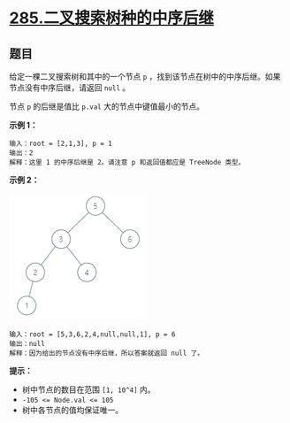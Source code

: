 # [285.二叉搜索树种的中序后继](https://leetcode.cn/problems/inorder-successor-in-bst/description/)

## 题目

给定一棵二叉搜索树和其中的一个节点 `p` ，找到该节点在树中的中序后继。如果节点没有中序后继，请返回 `null` 。

节点 `p` 的后继是值比 `p.val` 大的节点中键值最小的节点。


**示例 1：**


    输入：root = [2,1,3], p = 1
    输出：2
    解释：这里 1 的中序后继是 2。请注意 p 和返回值都应是 TreeNode 类型。

**示例 2：**

   ![case2](./1.png)

    输入：root = [5,3,6,2,4,null,null,1], p = 6
    输出：null
    解释：因为给出的节点没有中序后继，所以答案就返回 null 了。


**提示：**

- 树中节点的数目在范围 `[1, 10^4]` 内。
- `-105 <= Node.val <= 105`
- 树中各节点的值均保证唯一。